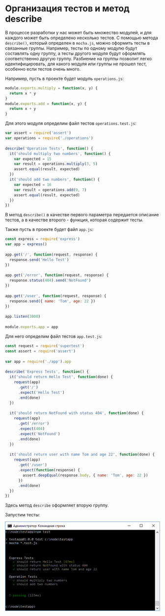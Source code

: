 # Организация тестов и метод describe

В процессе разработки у нас может быть множество модулей, и для каждого может быть определено несколько тестов. С помощью метода `describe()`, который определен в `mocha.js`, можно оформить тесты в связанные группы. Например, тесты по одному модулю будут составлять одну группу, а тесты другого модуля будут оформлять соответственно другую группу. Разбиение на группы позволит легко идентифицировать, для какого модуля или группы не прошел тест, особенно если тестов очень много.

Например, пусть в проекте будет модуль `operations.js`:

```js
module.exports.multiply = function(x, y) {
  return x * y
}
module.exports.add = function(x, y) {
  return x + y
}
```

Для этого модуля определим файл тестов `operations.test.js`:

```js
var assert = require('assert')
var operations = require('./operations')

describe('Operation Tests', function() {
  it('should multiply two numbers', function() {
    var expected = 15
    var result = operations.multiply(3, 5)
    assert.equal(result, expected)
  })
  it('should add two numbers', function() {
    var expected = 16
    var result = operations.add(9, 7)
    assert.equal(result, expected)
  })
})
```

В метод `describe()` в качестве первого параметра передается описание тестов, а в качестве второго - функция, которая содержит тесты.

Также пусть в проекте будет файл `app.js`:

```js
const express = require('express')
var app = express()

app.get('/', function(request, response) {
  response.send('Hello Test')
})

app.get('/error', function(request, response) {
  response.status(404).send('NotFound')
})

app.get('/user', function(request, response) {
  response.send({ name: 'Tom', age: 22 })
})

app.listen(3000)

module.exports.app = app
```

Для него определим файл тестов `app.test.js`:

```js
const request = require('supertest')
const assert = require('assert')

var app = require('./app').app

describe('Express Tests', function() {
  it('should return Hello Test', function(done) {
    request(app)
      .get('/')
      .expect('Hello Test')
      .end(done)
  })

  it('should return NotFound with status 404', function(done) {
    request(app)
      .get('/error')
      .expect(404)
      .expect('NotFound')
      .end(done)
  })

  it('should return user with name Tom and age 22', function(done) {
    request(app)
      .get('/user')
      .expect(function(response) {
        assert.deepEqual(response.body, { name: 'Tom', age: 22 })
      })
      .end(done)
  })
})
```

Здесь метод `describe` оформляет вторую группу.

Запустим тесты:

![5.8.png](5.8.png)
